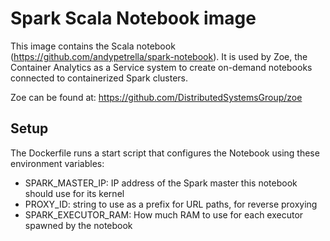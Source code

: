 # Spark Scala Notebook image

This image contains the Scala notebook (https://github.com/andypetrella/spark-notebook). It is used by Zoe, the Container Analytics as a
Service system to create on-demand notebooks connected to containerized Spark clusters.

Zoe can be found at: https://github.com/DistributedSystemsGroup/zoe

## Setup

The Dockerfile runs a start script that configures the Notebook using these environment variables:

* SPARK\_MASTER\_IP: IP address of the Spark master this notebook should use for its kernel
* PROXY\_ID: string to use as a prefix for URL paths, for reverse proxying
* SPARK\_EXECUTOR\_RAM: How much RAM to use for each executor spawned by the notebook

